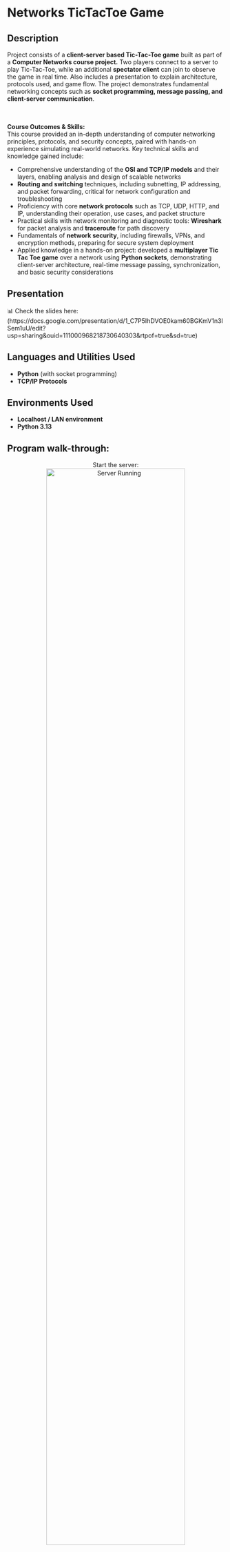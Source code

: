 <h1>Networks TicTacToe Game</h1>

<h2>Description</h2>
Project consists of a <b>client-server based Tic-Tac-Toe game</b> built as part of a <b>Computer Networks course project.</b>
Two players connect to a server to play Tic-Tac-Toe, while an additional <b>spectator client</b> can join to observe the game in real time.  
Also includes a presentation to explain architecture, protocols used, and game flow.  
The project demonstrates fundamental networking concepts such as <b>socket programming, message passing, and client-server communication</b>.  
<br />
<br />
<br />

<b>Course Outcomes & Skills:</b>  
This course provided an in-depth understanding of computer networking principles, protocols, and security concepts, paired with hands-on experience simulating real-world networks. Key technical skills and knowledge gained include:  
- Comprehensive understanding of the <b>OSI and TCP/IP models</b> and their layers, enabling analysis and design of scalable networks  
- <b>Routing and switching</b> techniques, including subnetting, IP addressing, and packet forwarding, critical for network configuration and troubleshooting  
- Proficiency with core <b>network protocols</b> such as TCP, UDP, HTTP, and IP, understanding their operation, use cases, and packet structure  
- Practical skills with network monitoring and diagnostic tools: <b>Wireshark</b> for packet analysis and <b>traceroute</b> for path discovery  
- Fundamentals of <b>network security</b>, including firewalls, VPNs, and encryption methods, preparing for secure system deployment  
- Applied knowledge in a hands-on project: developed a <b>multiplayer Tic Tac Toe game</b> over a network using <b>Python sockets</b>, demonstrating client-server architecture, real-time message passing, synchronization, and basic security considerations  
<h2>Presentation</h2>
📊 Check the slides here: (https://docs.google.com/presentation/d/1_C7P5IhDVOE0kam60BGKmV1n3ISem1uU/edit?usp=sharing&ouid=111000968218730640303&rtpof=true&sd=true)  

<h2>Languages and Utilities Used</h2>

- <b>Python</b> (with socket programming)  
- <b>TCP/IP Protocols</b>  

<h2>Environments Used</h2>

- <b>Localhost / LAN environment</b>  
- <b>Python 3.13</b>  

<h2>Program walk-through:</h2>

<p align="center">
Start the server: <br/>
<img src="https://via.placeholder.com/600x400.png?text=Server+Running" height="80%" width="80%" alt="Server Running"/>
<br />
<br />
Connect Player 1 and Player 2 clients: <br/>
<img src="https://via.placeholder.com/600x400.png?text=Player+Clients" height="80%" width="80%" alt="Player Clients"/>
<br />
<br />
Join spectator client: <br/>
<img src="https://via.placeholder.com/600x400.png?text=Spectator+Client" height="80%" width="80%" alt="Spectator Client"/>
<br />
<br />
Play Tic-Tac-Toe (real-time updates via server): <br/>
<img src="https://via.placeholder.com/600x400.png?text=Game+Board" height="80%" width="80%" alt="Game Board"/>
<br />
<br />
View game result (win/draw): <br/>
<img src="https://via.placeholder.com/600x400.png?text=Game+Result" height="80%" width="80%" alt="Game Result"/>
</p>
